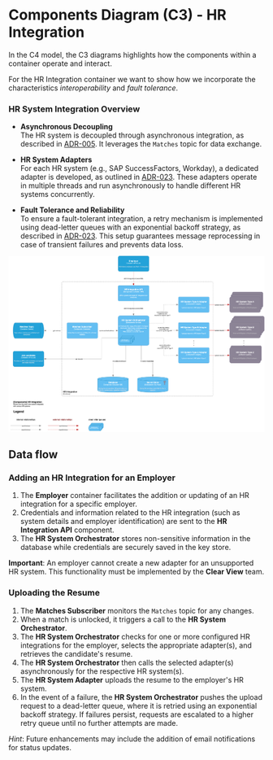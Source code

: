 # Components Diagram (C3) - HR Integration

In the C4 model, the C3 diagrams highlights how the components within a container operate and interact.

For the HR Integration container we want to show how we incorporate the characteristics *interoperability* and *fault tolerance*.

### HR System Integration Overview

- **Asynchronous Decoupling**  
   The HR system is decoupled through asynchronous integration, as described in [ADR-005](/ADR/ADR-005-async-with-external-systems.md). It leverages the `Matches` topic for data exchange.

- **HR System Adapters**  
   For each HR system (e.g., SAP SuccessFactors, Workday), a dedicated adapter is developed, as outlined in [ADR-023](/ADR/ADR-023-adapters-for-hr-systems.md). These adapters operate in multiple threads and run asynchronously to handle different HR systems concurrently.

-  **Fault Tolerance and Reliability**  
   To ensure a fault-tolerant integration, a retry mechanism is implemented using dead-letter queues with an exponential backoff strategy, as described in [ADR-023](/ADR/ADR-023-adapters-for-hr-systems.md). This setup guarantees message reprocessing in case of transient failures and prevents data loss.

![Components Diagram (C3) - HR Integration](/C4/images/C3-components-hr-integration.png)

## Data flow

### Adding an HR Integration for an Employer

1. The **Employer** container facilitates the addition or updating of an HR integration for a specific employer.
2. Credentials and information related to the HR integration (such as system details and employer identification) are sent to the **HR Integration API** component.
3. The **HR System Orchestrator** stores non-sensitive information in the database while credentials are securely saved in the key store.

**Important**: An employer cannot create a new adapter for an unsupported HR system. This functionality must be implemented by the **Clear View** team.

### Uploading the Resume

1. The **Matches Subscriber** monitors the ``Matches`` topic for any changes.
2. When a match is unlocked, it triggers a call to the **HR System Orchestrator**.
3. The **HR System Orchestrator** checks for one or more configured HR integrations for the employer, selects the appropriate adapter(s), and retrieves the candidate's resume.
4. The **HR System Orchestrator** then calls the selected adapter(s) asynchronously for the respective HR system(s).
5. The **HR System Adapter** uploads the resume to the employer's HR system.
6. In the event of a failure, the **HR System Orchestrator** pushes the upload request to a dead-letter queue, where it is retried using an exponential backoff strategy. If failures persist, requests are escalated to a higher retry queue until no further attempts are made.

*Hint*: Future enhancements may include the addition of email notifications for status updates.
